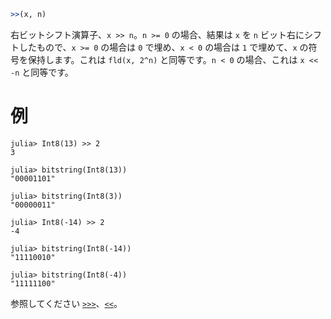 ```julia
>>(x, n)
```

右ビットシフト演算子、`x >> n`。`n >= 0` の場合、結果は `x` を `n` ビット右にシフトしたもので、`x >= 0` の場合は `0` で埋め、`x < 0` の場合は `1` で埋めて、`x` の符号を保持します。これは `fld(x, 2^n)` と同等です。`n < 0` の場合、これは `x << -n` と同等です。

# 例

```jldoctest
julia> Int8(13) >> 2
3

julia> bitstring(Int8(13))
"00001101"

julia> bitstring(Int8(3))
"00000011"

julia> Int8(-14) >> 2
-4

julia> bitstring(Int8(-14))
"11110010"

julia> bitstring(Int8(-4))
"11111100"
```

参照してください [`>>>`](@ref)、[`<<`](@ref)。
